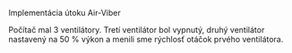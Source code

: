 Implementácia útoku Air-Viber

Počítač mal 3 ventilátory. Tretí ventilátor bol vypnutý, druhý ventilátor nastavený na 50 % výkon a menili sme rýchlosť otáčok prvého ventilátora.
